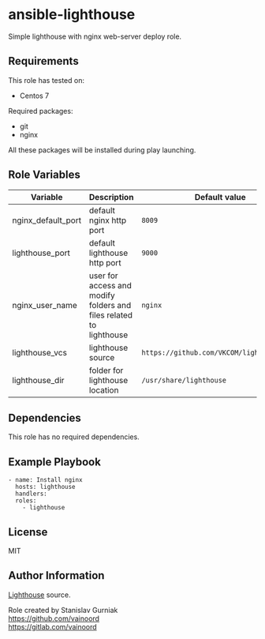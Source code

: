 ansible-lighthouse
=========

Simple lighthouse with nginx web-server deploy role.

Requirements
------------

This role has tested on:

- Centos 7

Required packages:

- git
- nginx

All these packages will be installed during play launching.

Role Variables
--------------

| Variable | Description | Default value | Location |
|------|------------|---|---|
|nginx_default_port|default nginx http port|`8009`|[defaults folder](defaults/main.yml)|
|lighthouse_port|default lighthouse http port|`9000`|[defaults folder](defaults/main.yml)|
|nginx_user_name|user for access and modify folders and files related to lighthouse|`nginx`|[vars folder](vars/main.yml)|
|lighthouse_vcs|lighthouse source|`https://github.com/VKCOM/lighthouse.git`|[vars folder](vars/main.yml)|
|lighthouse_dir|folder for lighthouse location|`/usr/share/lighthouse`|[vars folder](vars/main.yml)|

Dependencies
------------

This role has no required dependencies.

Example Playbook
----------------

    - name: Install nginx
      hosts: lighthouse
      handlers:
      roles:
        - lighthouse

License
-------

MIT

Author Information
------------------

[Lighthouse](https://github.com/VKCOM/lighthouse) source.

Role created by Stanislav Gurniak\
<https://github.com/vainoord>\
<https://gitlab.com/vainoord>
